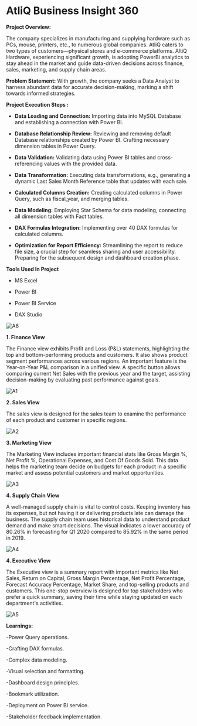 # AtliQ Business Insight 360

**Project Overview:**

The company specializes in manufacturing and supplying hardware such as PCs, mouse, printers, etc., to numerous global companies. AtliQ caters to two types of customers—physical stores and e-commerce platforms. AltiQ Hardware, experiencing significant growth, is adopting PowerBi analytics to stay ahead in the market and guide data-driven decisions across finance, sales, marketing, and supply chain areas.


**Problem Statement:**
With growth, the company seeks a Data Analyst to harness abundant data for accurate decision-making, marking a shift towards informed strategies.


**Project Execution Steps :**

- **Data Loading and Connection:**
Importing data into MySQL Database and establishing a connection with Power BI.

- **Database Relationship Review:**
Reviewing and removing default Database relationships created by Power BI.
Crafting necessary dimension tables in Power Query.

- **Data Validation:**
Validating data using Power BI tables and cross-referencing values with the provided data.

- **Data Transformation:**
Executing data transformations, e.g., generating a dynamic Last Sales Month Reference table that updates with each sale.

- **Calculated Columns Creation:**
Creating calculated columns in Power Query, such as fiscal_year, and merging tables.

- **Data Modeling:**
Employing Star Schema for data modeling, connecting all dimension tables with Fact tables.

- **DAX Formulas Integration:**
Implementing over 40 DAX formulas for calculated columns.

- **Optimization for Report Efficiency:**
Streamlining the report to reduce file size, a crucial step for seamless sharing and user accessibility.
Preparing for the subsequent design and dashboard creation phase.


**Tools Used In Project**
- MS Excel
  
- Power BI
  
- Power BI Service
  
- DAX Studio


![A6](https://github.com/Shimoniarora/AtliQ-Business-Insight-360/assets/158834865/0d5f82c9-6d1b-449c-9f65-d5f2166a2bf9)



**1. Finance View**

The Finance view exhibits Profit and Loss (P&L) statements, highlighting the top and bottom-performing products and customers. It also shows product segment performances across various regions. An important feature is the Year-on-Year P&L comparison in a unified view. A specific button allows comparing current Net Sales with the previous year and the target, assisting decision-making by evaluating past performance against goals.



![A1](https://github.com/Shimoniarora/AtliQ-Business-Insight-360/assets/158834865/28e82e50-15f9-49c1-87fc-95dd42af6fd9)




**2. Sales View**

The sales view is designed for the sales team to examine the performance of each product and customer in specific regions.



![A2](https://github.com/Shimoniarora/AtliQ-Business-Insight-360/assets/158834865/e8760006-cc11-4760-8256-9f5b64d328d3)




**3. Marketing View**

The Marketing View includes important financial stats like Gross Margin %, Net Profit %, Operational Expenses, and Cost Of Goods Sold. This data helps the marketing team decide on budgets for each product in a specific market and assess potential customers and market opportunities.



![A3](https://github.com/Shimoniarora/AtliQ-Business-Insight-360/assets/158834865/f6648b7d-cba4-4144-934b-c8d54407ec74)



**4. Supply Chain View**

A well-managed supply chain is vital to control costs. Keeping inventory has its expenses, but not having it or delivering products late can damage the business. The supply chain team uses historical data to understand product demand and make smart decisions. The visual indicates a lower accuracy of 80.26% in forecasting for Q1 2020 compared to 85.92% in the same period in 2019.



![A4](https://github.com/Shimoniarora/AtliQ-Business-Insight-360/assets/158834865/73697de7-5a53-40c5-90b8-12d4c20fa2e0)



**4. Executive View**

The Executive view is a summary report with important metrics like Net Sales, Return on Capital, Gross Margin Percentage, Net Profit Percentage, Forecast Accuracy Percentage, Market Share, and top-selling products and customers. This one-stop overview is designed for top stakeholders who prefer a quick summary, saving their time while staying updated on each department's activities.


![A5](https://github.com/Shimoniarora/AtliQ-Business-Insight-360/assets/158834865/b4188016-1560-412e-abb0-afd21c7715b1)


**Learnings:**


-Power Query operations.

-Crafting DAX formulas.

-Complex data modeling.

-Visual selection and formatting.

-Dashboard design principles.

-Bookmark utilization.

-Deployment on Power BI service.

-Stakeholder feedback implementation.


